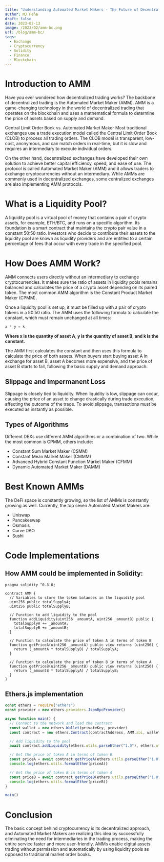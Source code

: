 ```yaml
---
title: "Understanding Automated Market Makers - The Future of Decentralized Trading"
author: MJ Peña
draft: false
date: 2023-02-13
image: /2023/02/amm-bc.png
url: /blog/amm-bc/
tags:
  - Exchange
  - Cryptocurrency
  - Solidity
  - Finance
  - Blockchain
---
```


# Introduction to AMM

Have you ever wondered how decentralized trading works? The backbone of decentralized trading is the Automated Market Maker (AMM). AMM is a game-changing technology in the world of decentralized trading that operates on the blockchain and uses a mathematical formula to determine the price of assets based on supply and demand.

Central Limit Order Book vs. Automated Market Maker
Most traditional exchanges use a trade execution model called the Central Limit Order Book (CLOB) to process all trading orders. The CLOB model is transparent, low-cost, anonymous, and can match orders in real-time, but it is slow and requires an intermediary to execute individual orders.

On the other hand, decentralized exchanges have developed their own solution to achieve better capital efficiency, speed, and ease of use. The protocol is called Automated Market Maker (AMM) and it allows traders to exchange cryptocurrencies without an intermediary. While AMMs are commonly used in decentralized exchanges, some centralized exchanges are also implementing AMM protocols.

# What is a Liquidity Pool?

A liquidity pool is a virtual pool of money that contains a pair of crypto assets, for example, ETH/BTC, and runs on a specific algorithm. Its foundation is a smart contract that maintains the crypto pair value in a constant 50:50 ratio. Investors who decide to contribute their assets to the liquidity pool are known as liquidity providers and are entitled to a certain percentage of fees that occur with every trade in the specified pool.

# How Does AMM Work?

AMM connects users directly without an intermediary to exchange cryptocurrencies. It makes sure the ratio of assets in liquidity pools remains balanced and calculates the price of a crypto asset depending on its paired token. The most common AMM algorithm is the Constant Product Market Maker (CPMM).

Once a liquidity pool is set up, it must be filled up with a pair of crypto tokens in a 50:50 ratio. The AMM uses the following formula to calculate the constant, which must remain unchanged at all times:

```javascript
x * y = k
```

**Where x is the quantity of asset A, y is the quantity of asset B, and k is the constant.**

The AMM first calculates the constant and then uses this formula to calculate the price of both assets. When buyers start buying asset A in exchange for asset B, asset A becomes more expensive, and the price of asset B starts to fall, following the basic supply and demand approach.

## Slippage and Impermanent Loss

Slippage is closely tied to liquidity. When liquidity is low, slippage can occur, causing the price of an asset to change drastically during trade execution, affecting the outcome of the trade. To avoid slippage, transactions must be executed as instantly as possible.

## Types of Algorithms

Different DEXs use different AMM algorithms or a combination of two. While the most common is CPMM, others include:

- Constant Sum Market Maker (CSMM)
- Constant Mean Market Maker (CMMM)
- Advanced Hybrid Constant Function Market Maker (CFMM)
- Dynamic Automated Market Maker (DAMM)

# Best Known AMMs

The DeFi space is constantly growing, so the list of AMMs is constantly growing as well. Currently, the top seven Automated Market Makers are:

- Uniswap
- Pancakeswap
- Osmosis
- Curve DAO
- Sushi

# Code Implementations

## How AMM could be implemented in Solidity:

```solidity
pragma solidity ^0.8.0;

contract AMM {
  // Variables to store the token balances in the liquidity pool
  uint256 public totalSupplyA;
  uint256 public totalSupplyB;

  // Function to add liquidity to the pool
  function addLiquidity(uint256 _amountA, uint256 _amountB) public {
    totalSupplyA += _amountA;
    totalSupplyB += _amountB;
  }

  // Function to calculate the price of token A in terms of token B
  function getPriceA(uint256 _amountA) public view returns (uint256) {
    return (_amountA * totalSupplyB) / totalSupplyA;
  }

  // Function to calculate the price of token B in terms of token A
  function getPriceB(uint256 _amountB) public view returns (uint256) {
    return (_amountB * totalSupplyA) / totalSupplyB;
  }
}
```

## Ethers.js implementation

```javascript
const ethers = require("ethers")
const provider = new ethers.providers.JsonRpcProvider()

async function main() {
  // Connect to the network and load the contract
  const wallet = new ethers.Wallet(privateKey, provider)
  const contract = new ethers.Contract(contractAddress, AMM.abi, wallet)

  // Add liquidity to the pool
  await contract.addLiquidity(ethers.utils.parseEther("1.0"), ethers.utils.parseEther("1.0"))

  // Get the price of token A in terms of token B
  const priceA = await contract.getPriceA(ethers.utils.parseEther("1.0"))
  console.log(ethers.utils.formatEther(priceA))

  // Get the price of token B in terms of token A
  const priceB = await contract.getPriceB(ethers.utils.parseEther("1.0"))
  console.log(ethers.utils.formatEther(priceB))
}

main()
```

# Conclusion

The basic concept behind cryptocurrency is its decentralized approach, and Automated Market Makers are realizing this idea by successfully eliminating the need for intermediaries in the trading process, making the entire service faster and more user-friendly. AMMs enable digital assets trading without permission and automatically by using liquidity pools as opposed to traditional market order books.
